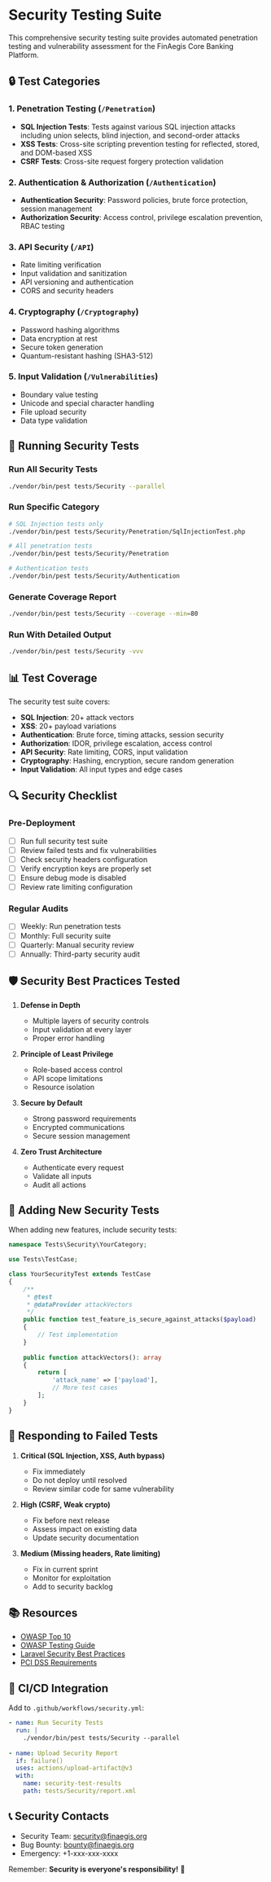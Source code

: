 # Security Testing Suite

This comprehensive security testing suite provides automated penetration testing and vulnerability assessment for the FinAegis Core Banking Platform.

## 🔒 Test Categories

### 1. **Penetration Testing** (`/Penetration`)
- **SQL Injection Tests**: Tests against various SQL injection attacks including union selects, blind injection, and second-order attacks
- **XSS Tests**: Cross-site scripting prevention testing for reflected, stored, and DOM-based XSS
- **CSRF Tests**: Cross-site request forgery protection validation

### 2. **Authentication & Authorization** (`/Authentication`)
- **Authentication Security**: Password policies, brute force protection, session management
- **Authorization Security**: Access control, privilege escalation prevention, RBAC testing

### 3. **API Security** (`/API`)
- Rate limiting verification
- Input validation and sanitization
- API versioning and authentication
- CORS and security headers

### 4. **Cryptography** (`/Cryptography`)
- Password hashing algorithms
- Data encryption at rest
- Secure token generation
- Quantum-resistant hashing (SHA3-512)

### 5. **Input Validation** (`/Vulnerabilities`)
- Boundary value testing
- Unicode and special character handling
- File upload security
- Data type validation

## 🚀 Running Security Tests

### Run All Security Tests
```bash
./vendor/bin/pest tests/Security --parallel
```

### Run Specific Category
```bash
# SQL Injection tests only
./vendor/bin/pest tests/Security/Penetration/SqlInjectionTest.php

# All penetration tests
./vendor/bin/pest tests/Security/Penetration

# Authentication tests
./vendor/bin/pest tests/Security/Authentication
```

### Generate Coverage Report
```bash
./vendor/bin/pest tests/Security --coverage --min=80
```

### Run With Detailed Output
```bash
./vendor/bin/pest tests/Security -vvv
```

## 📊 Test Coverage

The security test suite covers:

- **SQL Injection**: 20+ attack vectors
- **XSS**: 20+ payload variations  
- **Authentication**: Brute force, timing attacks, session security
- **Authorization**: IDOR, privilege escalation, access control
- **API Security**: Rate limiting, CORS, input validation
- **Cryptography**: Hashing, encryption, secure random generation
- **Input Validation**: All input types and edge cases

## 🔍 Security Checklist

### Pre-Deployment
- [ ] Run full security test suite
- [ ] Review failed tests and fix vulnerabilities
- [ ] Check security headers configuration
- [ ] Verify encryption keys are properly set
- [ ] Ensure debug mode is disabled
- [ ] Review rate limiting configuration

### Regular Audits
- [ ] Weekly: Run penetration tests
- [ ] Monthly: Full security suite
- [ ] Quarterly: Manual security review
- [ ] Annually: Third-party security audit

## 🛡️ Security Best Practices Tested

1. **Defense in Depth**
   - Multiple layers of security controls
   - Input validation at every layer
   - Proper error handling

2. **Principle of Least Privilege**
   - Role-based access control
   - API scope limitations
   - Resource isolation

3. **Secure by Default**
   - Strong password requirements
   - Encrypted communications
   - Secure session management

4. **Zero Trust Architecture**
   - Authenticate every request
   - Validate all inputs
   - Audit all actions

## 📝 Adding New Security Tests

When adding new features, include security tests:

```php
namespace Tests\Security\YourCategory;

use Tests\TestCase;

class YourSecurityTest extends TestCase
{
    /**
     * @test
     * @dataProvider attackVectors
     */
    public function test_feature_is_secure_against_attacks($payload)
    {
        // Test implementation
    }
    
    public function attackVectors(): array
    {
        return [
            'attack_name' => ['payload'],
            // More test cases
        ];
    }
}
```

## 🚨 Responding to Failed Tests

1. **Critical (SQL Injection, XSS, Auth bypass)**
   - Fix immediately
   - Do not deploy until resolved
   - Review similar code for same vulnerability

2. **High (CSRF, Weak crypto)**
   - Fix before next release
   - Assess impact on existing data
   - Update security documentation

3. **Medium (Missing headers, Rate limiting)**
   - Fix in current sprint
   - Monitor for exploitation
   - Add to security backlog

## 📚 Resources

- [OWASP Top 10](https://owasp.org/www-project-top-ten/)
- [OWASP Testing Guide](https://owasp.org/www-project-web-security-testing-guide/)
- [Laravel Security Best Practices](https://laravel.com/docs/security)
- [PCI DSS Requirements](https://www.pcisecuritystandards.org/)

## 🔧 CI/CD Integration

Add to `.github/workflows/security.yml`:

```yaml
- name: Run Security Tests
  run: |
    ./vendor/bin/pest tests/Security --parallel
    
- name: Upload Security Report
  if: failure()
  uses: actions/upload-artifact@v3
  with:
    name: security-test-results
    path: tests/Security/report.xml
```

## 📞 Security Contacts

- Security Team: security@finaegis.org
- Bug Bounty: bounty@finaegis.org
- Emergency: +1-xxx-xxx-xxxx

Remember: **Security is everyone's responsibility!** 🔐